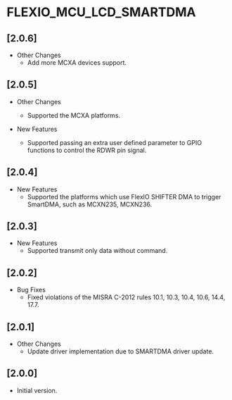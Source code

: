 # FLEXIO_MCU_LCD_SMARTDMA

## [2.0.6]

- Other Changes
  - Add more MCXA devices support.

## [2.0.5]

- Other Changes
  - Supported the MCXA platforms.

- New Features
  - Supported passing an extra user defined parameter to GPIO functions to control the
    RDWR pin signal.

## [2.0.4]

- New Features
  - Supported the platforms which use FlexIO SHIFTER DMA to trigger SmartDMA,
    such as MCXN235, MCXN236.

## [2.0.3]

- New Features
  - Supported transmit only data without command.

## [2.0.2]

- Bug Fixes
  - Fixed violations of the MISRA C-2012 rules 10.1, 10.3, 10.4, 10.6, 14.4, 17.7.

## [2.0.1]

- Other Changes
  - Update driver implementation due to SMARTDMA driver update.

## [2.0.0]

- Initial version.
